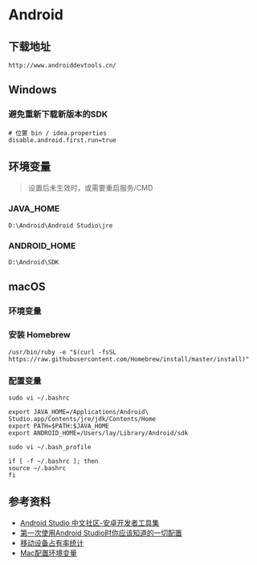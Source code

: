 
# Android

## 下载地址
	http://www.androiddevtools.cn/

## Windows

### 避免重新下载新版本的SDK
	
	# 位置 bin / idea.properties
	disable.android.first.run=true
	
## 环境变量

> 设置后未生效时，或需要重启服务/CMD

### JAVA_HOME
	D:\Android\Android Studio\jre
	
### ANDROID_HOME
	D:\Android\SDK
	
## macOS

### 环境变量

### 安装 Homebrew

	/usr/bin/ruby -e "$(curl -fsSL https://raw.githubusercontent.com/Homebrew/install/master/install)"

### 配置变量

	sudo vi ~/.bashrc
	
	export JAVA_HOME=/Applications/Android\ Studio.app/Contents/jre/jdk/Contents/Home
	export PATH=$PATH:$JAVA_HOME
	export ANDROID_HOME=/Users/lay/Library/Android/sdk

	sudo vi ~/.bash_profile

	if [ -f ~/.bashrc ]; then
	source ~/.bashrc
	fi

## 参考资料

- [Android Studio 中文社区-安卓开发者工具集](http://www.android-studio.org/)
- [第一次使用Android Studio时你应该知道的一切配置](https://www.cnblogs.com/smyhvae/p/4390905.html)
- [移动设备占有率统计](https://mtj.baidu.com/data/mobile/device/)
- [Mac配置环境变量](https://www.jianshu.com/p/71017354de15)